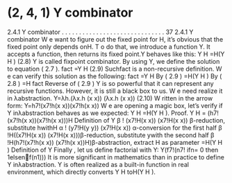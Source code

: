 # (2, 4, 1) Y combinator

2.4.1 Y combinator . . . . . . . . . . . . . . . . . . . . . . . . . . . . . . 37
2.4.1 Y combinator
W e want to figure out the fixed point for H, it’s obvious that the fixed point only depends
onH. T o do that, we introduce a function Y. It accepts a function, then returns its fixed
point.Y behaves like this:
Y H =H(Y H ) (2.8)
Y is called fixpoint combinator. By using Y, we define the solution to equation ( 2.7 ).
fact =Y H (2.9)
Suchfact is a non-recursive definition. W e can verify this solution as the following:
fact =Y H By ( 2.9 )
=H(Y H ) By ( 2.8 )
=H fact Reverse of ( 2.9 )
Y is so powerful that it can represent any recursive functions. However, it is still a
black box to us. W e need realize it in λabstraction.
Y=λh.(λx.h (x x)) (λx.h (x x)) (2.10)
W ritten in the arrow form:
Y=h7!(x7!h(x x))(x7!h(x x))
W e are opening a magic box, let’s verify if Y inλabstraction behaves as we expected:
Y H =H(Y H ).
Proof.
Y H = (h7!(x7!h(x x))(x7!h(x x)))H Definition of Y
β ! (x7!H(x x)) (x7!H(x x)) β-reduction, substitute hwithH
α ! (y7!H(y y)) (x7!H(x x)) α-conversion for the first half
β !H((x7!H(x x)) (x7!H(x x)))β-reduction, substitute ywith the second half
β !H(h7!(x7!h(x x)) (x7!h(x x))H)β-abstraction, extract H as parameter
=H(Y H ) Definition of Y
Finally , let us define factorial with Y:
Y(f7!(n7! ifn= 0 then 1elsenf(n 1)))
It is more significant in mathematics than in practice to define Y inλabstraction. Y
is often realized as a built-in function in real environment, which directly converts Y H
toH(Y H ).
